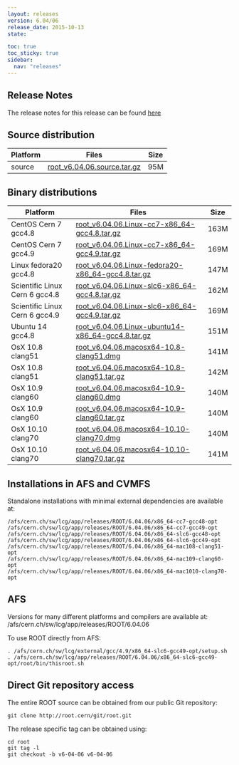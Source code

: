 ```yaml
---
layout: releases
version: 6.04/06
release_date: 2015-10-13
state:

toc: true
toc_sticky: true
sidebar:
  nav: "releases"
---
```



## Release Notes

The release notes for this release can be found [here](https://root.cern/root/html604/notes/release-notes.html#release-6.0406)

## Source distribution

| Platform       | Files | Size |
|-----------|-------|-----|
| source | [root_v6.04.06.source.tar.gz](https://root.cern/download/root_v6.04.06.source.tar.gz) |  95M |


## Binary distributions

| Platform       | Files | Size |
|-----------|-------|-----|
| CentOS Cern 7 gcc4.8 | [root_v6.04.06.Linux-cc7-x86_64-gcc4.8.tar.gz](https://root.cern/download/root_v6.04.06.Linux-cc7-x86_64-gcc4.8.tar.gz) | 163M |
| CentOS Cern 7 gcc4.9 | [root_v6.04.06.Linux-cc7-x86_64-gcc4.9.tar.gz](https://root.cern/download/root_v6.04.06.Linux-cc7-x86_64-gcc4.9.tar.gz) | 169M |
| Linux fedora20 gcc4.8 | [root_v6.04.06.Linux-fedora20-x86_64-gcc4.8.tar.gz](https://root.cern/download/root_v6.04.06.Linux-fedora20-x86_64-gcc4.8.tar.gz) | 147M |
| Scientific Linux Cern 6 gcc4.8 | [root_v6.04.06.Linux-slc6-x86_64-gcc4.8.tar.gz](https://root.cern/download/root_v6.04.06.Linux-slc6-x86_64-gcc4.8.tar.gz) | 162M |
| Scientific Linux Cern 6 gcc4.9 | [root_v6.04.06.Linux-slc6-x86_64-gcc4.9.tar.gz](https://root.cern/download/root_v6.04.06.Linux-slc6-x86_64-gcc4.9.tar.gz) | 169M |
| Ubuntu 14 gcc4.8 | [root_v6.04.06.Linux-ubuntu14-x86_64-gcc4.8.tar.gz](https://root.cern/download/root_v6.04.06.Linux-ubuntu14-x86_64-gcc4.8.tar.gz) | 151M |
| OsX 10.8 clang51 | [root_v6.04.06.macosx64-10.8-clang51.dmg](https://root.cern/download/root_v6.04.06.macosx64-10.8-clang51.dmg) | 141M |
| OsX 10.8 clang51 | [root_v6.04.06.macosx64-10.8-clang51.tar.gz](https://root.cern/download/root_v6.04.06.macosx64-10.8-clang51.tar.gz) | 142M |
| OsX 10.9 clang60 | [root_v6.04.06.macosx64-10.9-clang60.dmg](https://root.cern/download/root_v6.04.06.macosx64-10.9-clang60.dmg) | 140M |
| OsX 10.9 clang60 | [root_v6.04.06.macosx64-10.9-clang60.tar.gz](https://root.cern/download/root_v6.04.06.macosx64-10.9-clang60.tar.gz) | 140M |
| OsX 10.10 clang70 | [root_v6.04.06.macosx64-10.10-clang70.dmg](https://root.cern/download/root_v6.04.06.macosx64-10.10-clang70.dmg) | 140M |
| OsX 10.10 clang70 | [root_v6.04.06.macosx64-10.10-clang70.tar.gz](https://root.cern/download/root_v6.04.06.macosx64-10.10-clang70.tar.gz) | 141M |



## Installations in AFS and CVMFS
Standalone installations with minimal external dependencies are available at:
~~~
/afs/cern.ch/sw/lcg/app/releases/ROOT/6.04.06/x86_64-cc7-gcc48-opt
/afs/cern.ch/sw/lcg/app/releases/ROOT/6.04.06/x86_64-cc7-gcc49-opt
/afs/cern.ch/sw/lcg/app/releases/ROOT/6.04.06/x86_64-slc6-gcc48-opt
/afs/cern.ch/sw/lcg/app/releases/ROOT/6.04.06/x86_64-slc6-gcc49-opt
/afs/cern.ch/sw/lcg/app/releases/ROOT/6.04.06/x86_64-mac108-clang51-opt
/afs/cern.ch/sw/lcg/app/releases/ROOT/6.04.06/x86_64-mac109-clang60-opt
/afs/cern.ch/sw/lcg/app/releases/ROOT/6.04.06/x86_64-mac1010-clang70-opt
~~~

## AFS
Versions for many different platforms and compilers are available at:
/afs/cern.ch/sw/lcg/app/releases/ROOT/6.04.06

To use ROOT directly from AFS:
~~~
. /afs/cern.ch/sw/lcg/external/gcc/4.9/x86_64-slc6-gcc49-opt/setup.sh
. /afs/cern.ch/sw/lcg/app/releases/ROOT/6.04.06/x86_64-slc6-gcc49-opt/root/bin/thisroot.sh
~~~

## Direct Git repository access
The entire ROOT source can be obtained from our public Git repository:

~~~
git clone http://root.cern/git/root.git
~~~
The release specific tag can be obtained using:
~~~
cd root
git tag -l
git checkout -b v6-04-06 v6-04-06
~~~

